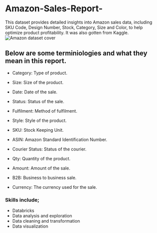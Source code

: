 # Amazon-Sales-Report-
This dataset provides detailed insights into Amazon sales data, including SKU Code, Design Number, Stock, Category, Size and Color, to help optimize product profitability. It was also gotten from Kaggle. 
![Amazon dataset cover](https://github.com/OluwatoyosiSadiq/Amazon-Sales-Report-/assets/155916893/a21a24fc-0217-44f3-beae-7c0ba0c7cd0e)

## Below are some terminiologies and what they mean in this report. 

- Category: Type of product. 

- Size: Size of the product. 

- Date: Date of the sale. 

- Status: Status of the sale. 

- Fulfilment: Method of fulfilment. 

- Style: Style of the product. 

- SKU: Stock Keeping Unit.
  
- ASIN: Amazon Standard Identification Number. 

- Courier Status: Status of the courier. 

- Qty: Quantity of the product.
  
- Amount: Amount of the sale. 

- B2B: Business to business sale.

- Currency: The currency used for the sale. 

### Skills include;
  - Databricks
  - Data analysis and exploration
  - Data cleaning and transformation
  - Data visualization
